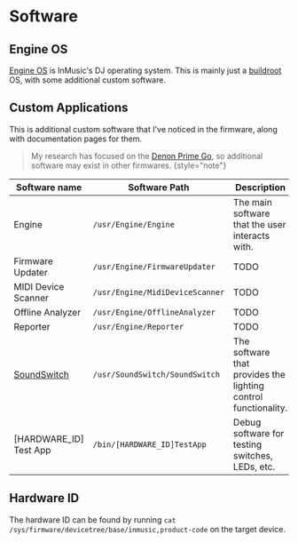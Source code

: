 # Software

## Engine OS

[Engine OS](https://enginedj.com/software/enginedj-os) is InMusic's DJ operating system. This is mainly just
a [buildroot](Buildroot.md) OS, with some additional custom software.

## Custom Applications

This is additional custom software that I've noticed in the firmware, along with documentation pages for them.

> My research has focused on the [Denon Prime Go](https://www.denondj.com/prime-go), so additional software may exist in
> other firmwares.
> {style="note"}

| Software name                              | Software Path                   | Description                                                    | Page                        |
|--------------------------------------------|---------------------------------|----------------------------------------------------------------|-----------------------------|
| Engine                                     | `/usr/Engine/Engine`            | The main software that the user interacts with.                | [](Engine.md)               |
| Firmware Updater                           | `/usr/Engine/FirmwareUpdater`   | TODO                                                           | [](Firmware-Updater.md)     |
| MIDI Device Scanner                        | `/usr/Engine/MidiDeviceScanner` | TODO                                                           | [](MIDI-Device-Scanner.md)  |
| Offline Analyzer                           | `/usr/Engine/OfflineAnalyzer`   | TODO                                                           | [](Offline-Analyzer.md)     |
| Reporter                                   | `/usr/Engine/Reporter`          | TODO                                                           | [](Reporter.md)             |
| [SoundSwitch](https://www.soundswitch.com) | `/usr/SoundSwitch/SoundSwitch`  | The software that provides the lighting control functionality. | [](SoundSwitch.md)          |
| [HARDWARE_ID] Test App                     | `/bin/[HARDWARE_ID]TestApp`     | Debug software for testing switches, LEDs, etc.                | [](HARDWARE-ID-Test-App.md) |

## Hardware ID

The hardware ID can be found by running `cat /sys/firmware/devicetree/base/inmusic,product-code` on the target device.

[//]: # (TODO: Make a table with the hardware IDs for devices)
